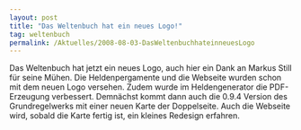 ```yaml
---
layout: post
title: "Das Weltenbuch hat ein neues Logo!"
tag: weltenbuch
permalink: /Aktuelles/2008-08-03-DasWeltenbuchhateinneuesLogo
---
```



<p>Das Weltenbuch hat jetzt ein neues Logo, auch hier ein Dank an Markus Still f&uuml;r seine M&uuml;hen. Die Heldenpergamente und die Webseite wurden schon mit dem neuen Logo versehen. Zudem wurde im Heldengenerator die PDF-Erzeugung verbessert. Demn&auml;chst kommt dann auch die 0.9.4 Version des Grundregelwerks mit einer neuen Karte der Doppelseite. Auch die Webseite wird, sobald die Karte fertig ist, ein kleines Redesign erfahren.</p>
